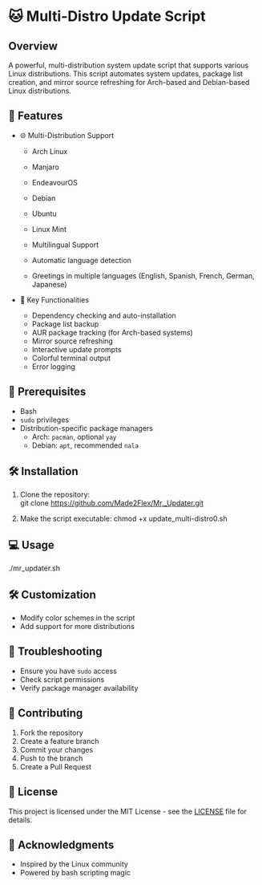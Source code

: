 # 🐱 Multi-Distro Update Script

## Overview

A powerful, multi-distribution system update script that supports various Linux distributions. This script automates system updates, package list creation, and mirror source refreshing for Arch-based and Debian-based Linux distributions.

## 🌟 Features

- 🌐 Multi-Distribution Support
  - Arch Linux
  - Manjaro
  - EndeavourOS
  - Debian
  - Ubuntu
  - Linux Mint

  - Multilingual Support
  - Automatic language detection
  - Greetings in multiple languages (English, Spanish, French, German, Japanese)

- 🔧 Key Functionalities
  - Dependency checking and auto-installation
  - Package list backup
  - AUR package tracking (for Arch-based systems)
  - Mirror source refreshing
  - Interactive update prompts
  - Colorful terminal output
  - Error logging

## 🚀 Prerequisites

- Bash
- `sudo` privileges
- Distribution-specific package managers
  - Arch: `pacman`, optional `yay`
  - Debian: `apt`, recommended `nala`

## 🛠 Installation

1. Clone the repository:   
git clone https://github.com/Made2Flex/Mr._Updater.git

2. Make the script executable:
chmod +x update_multi-distro0.sh

## 💻 Usage
./mr_updater.sh

## 🛠️ Customization

- Modify color schemes in the script
- Add support for more distributions

## 🐛 Troubleshooting

- Ensure you have `sudo` access
- Check script permissions
- Verify package manager availability

## 🤝 Contributing

1. Fork the repository
2. Create a feature branch
3. Commit your changes
4. Push to the branch
5. Create a Pull Request

## 📄 License

This project is licensed under the MIT License - see the [LICENSE](LICENSE) file for details.

## 🙌 Acknowledgments

- Inspired by the Linux community
- Powered by bash scripting magic

   
